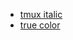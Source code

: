 - [tmux italic](https://gist.github.com/gyribeiro/4192af1aced7a1b555df06bd3781a722)
- [true color](https://gist.github.com/andersevenrud/015e61af2fd264371032763d4ed965b6)

